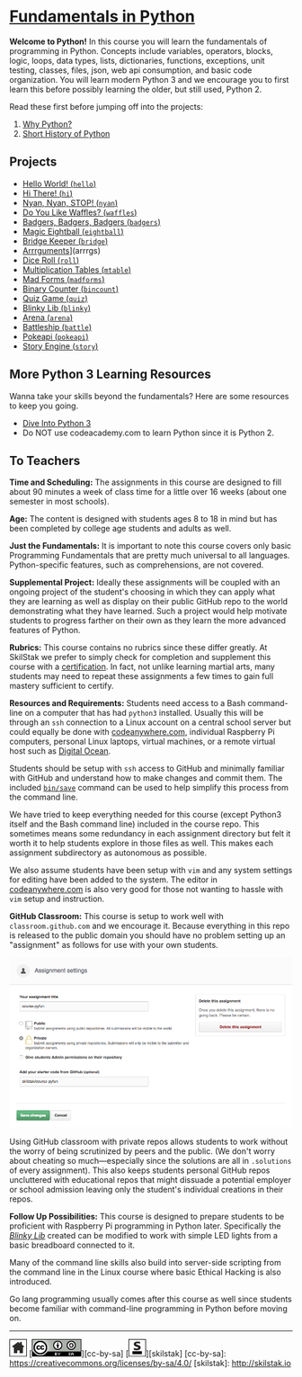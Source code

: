 # [Fundamentals in Python][work]
[work]: https://github.com/skilstak/pyfun-work/blob/gh-pages/README.md

**Welcome to Python!** In this course you will learn the fundamentals
of programming in Python. Concepts include variables, operators,
blocks, logic, loops, data types, lists, dictionaries, functions,
exceptions, unit testing, classes, files, json, web api consumption,
and basic code organization.  You will learn modern Python 3 and we
encourage you to first learn this before possibly learning the older,
but still used, Python 2.

Read these first before jumping off into the projects:

1. [Why Python?](/why/README.md)
1. [Short History of Python](/history/README.md)

## Projects

* [Hello World! (`hello`)](hello)
* [Hi There! (`hi`)](hi)
* [Nyan, Nyan, STOP! (`nyan`)](nyan)
* [Do You Like Waffles? (`waffles`)](waffles)
* [Badgers, Badgers, Badgers (`badgers`)](badgers)
* [Magic Eightball (`eightball`)](eightball)
* [Bridge Keeper (`bridge`)](bridge)
* [Arrrguments](`arrrgs`)](arrrgs)
* [Dice Roll (`roll`)](roll)
* [Multiplication Tables (`mtable`)](mtable)
* [Mad Forms (`madforms`)](madforms)
* [Binary Counter (`bincount`)](bincount)
* [Quiz Game (`quiz`)](quiz)
* [Blinky Lib (`blinky`)](blinky)
* [Arena (`arena`)](arena)
* [Battleship (`battle`)](battle)
* [Pokeapi (`pokeapi`)](pokeapi)
* [Story Engine (`story`)](story)

## More Python 3 Learning Resources

Wanna take your skills beyond the fundamentals? Here are some
resources to keep you going.

* [Dive Into Python 3](http://www.diveintopython3.net)
* Do NOT use codeacademy.com to learn Python since it is Python 2.

## To Teachers

**Time and Scheduling:** The assignments in this course are designed
to fill about 90 minutes a week of class time for a little over 16
weeks (about one semester in most schools).

**Age:** The content is designed with students ages 8 to 18 in mind but has
been completed by college age students and adults as well.

**Just the Fundamentals:** It is important to note this course
covers only basic Programming Fundamentals that are pretty much
universal to all languages.  Python-specific features, such as
comprehensions, are not covered.

**Supplemental Project:** Ideally these assignments will be coupled
with an ongoing project of the student's choosing in which they can
apply what they are learning as well as display on their public
GitHub repo to the world demonstrating what they have learned. Such
a project would help motivate students to progress farther on their
own as they learn the more advanced features of Python.

**Rubrics:** This course contains no rubrics since these differ
greatly. At SkilStak we prefer to simply check for completion and
supplement this course with a
[certification](http://github.com/skilstak/course-pyfun-certification). In
fact, not unlike learning martial arts, many students may need to
repeat these assignments a few times to gain full mastery sufficient
to certify.

**Resources and Requirements:** Students need access to a Bash
command-line on a computer that has had `python3` installed. Usually
this will be through an `ssh` connection to a Linux account on a
central school server but could equally be done with
[codeanywhere.com](http://codeanywhere.com), individual Raspberry
Pi computers, personal Linux laptops, virtual machines, or a remote
virtual host such as [Digital Ocean](http://digitalocean.com).

Students should be setup with `ssh` access to GitHub and minimally
familiar with GitHub and understand how to make changes and commit
them. The included [`bin/save`](bin/save) command can be used to help
simplify this process from the command line.

We have tried to keep everything needed for this course (except
Python3 itself and the Bash command line) included in the course repo.
This sometimes means some redundancy in each assignment directory but
felt it worth it to help students explore in those files as well. This
makes each assignment subdirectory as autonomous as possible.

We also assume students have been setup with `vim` and any system
settings for editing have been added to the system. The editor in
[codeanywhere.com](http://codeanywhere.com) is also very good for
those not wanting to hassle with `vim` setup and instruction.

**GitHub Classroom:** This course is setup to work well with
`classroom.github.com` and we encourage it. Because everything in
this repo is released to the public domain you should have no problem
setting up an "assignment" as follows for use with your own students.

![classroom](assets/classroom.png)

Using GitHub classroom with private repos allows students to work
without the worry of being scrutinized by peers and the public. (We
don't worry about cheating so much—especially since the solutions
are all in `.solutions` of every assignment). This also keeps
students personal GitHub repos uncluttered with educational repos
that might dissuade a potential employer or school admission leaving
only the student's individual creations in their repos.

**Follow Up Possibilities:** This course is designed to prepare students to be proficient with
Raspberry Pi programming in Python later. Specifically the [*Blinky
Lib*](blinky) created can be modified to work with simple LED lights
from a basic breadboard connected to it.

Many of the command line skills also build into server-side scripting
from the command line in the Linux course where basic Ethical Hacking
is also introduced.

Go lang programming usually comes after this course as well since
students become familiar with command-line programming in Python
before moving on.
 
---
[![home](/assets/home-bw.png)](/README.md)
[![cc-by-sa](/assets/cc-by-sa.png)][cc-by-sa]
[![skilstak](/assets/skilstak-logo-bw.png)][skilstak]
[cc-by-sa]: https://creativecommons.org/licenses/by-sa/4.0/
[skilstak]: http://skilstak.io


